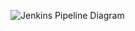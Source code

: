 ![Jenkins Pipeline Diagram](https://previews.dropbox.com/p/thumb/AAjzzbKnAvCYmHYc3usA8hycbSjcHEu518vrqhG4UpIVDt56PmV2Iuz_6i7P3THhBwCNv7KTk_hP3mMV7K94GGp9XZ7bATeFuutG4vFpVvsxwT_xrYIyvbCFPEwF4lIB25dZNIZTwfgxZ59pjSdI1643iTnYATOkDBJ4x58PRkFlDbuvqBXekVf0b-nXpxGxsNAg6qm5I1d2VglyZjrZQAzL-JXelvRtE4N2Gy9wNEJB6DoiCr3tGB36vGUkJl-p8mKxw2h4Vgk43Pujzla9Ciq2y3mdYe_96BB70lOm5N-htyVIQPCNE33voZiKeXch7mKhpxc3_5NsJZUzVa9IHrVg/p.png?fv_content=true&size_mode=5)
